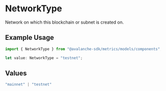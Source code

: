 # NetworkType

Network on which this blockchain or subnet is created on.

## Example Usage

```typescript
import { NetworkType } from "@avalanche-sdk/metrics/models/components";

let value: NetworkType = "testnet";
```

## Values

```typescript
"mainnet" | "testnet"
```